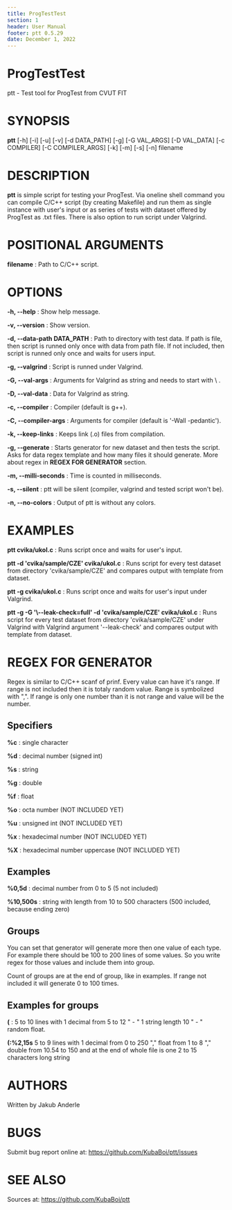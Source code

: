 ```yaml
---
title: ProgTestTest
section: 1
header: User Manual
footer: ptt 0.5.29
date: December 1, 2022
---
```


# ProgTestTest
ptt - Test tool for ProgTest from CVUT FIT

# SYNOPSIS
**ptt** [-h] [-i] [-u] [-v] [-d DATA_PATH] [-g] [-G VAL_ARGS] [-D VAL_DATA] [-c COMPILER] [-C COMPILER_ARGS] [-k] [-m] [-s] [-n] filename

# DESCRIPTION
**ptt** is simple script for testing your ProgTest. Via oneline shell command you can compile C/C++ script (by creating Makefile) and run them as single instance with user's input or as series of tests with dataset offered by ProgTest as .txt files. There is also option to run script under Valgrind.

# POSITIONAL ARGUMENTS
**filename**
: Path to C/C++ script.

# OPTIONS
**-h, --help**
: Show help message.

**-v, --version**
: Show version.

**-d, --data-path DATA_PATH** 
: Path to directory with test data. If path is file, then script is runned only once with data from path file. If not included, then script is runned only once and waits for users input.

**-g, --valgrind**
: Script is runned under Valgrind.

**-G, --val-args**
: Arguments for Valgrind as string and needs to start with \ .

**-D, --val-data**
: Data for Valgrind as string.

**-c, --compiler**
: Compiler (default is g++).

**-C, --compiler-args**
: Arguments for compiler (default is '-Wall -pedantic').

**-k, --keep-links**
: Keeps link (.o) files from compilation.

**-g, --generate**
: Starts generator for new dataset and then tests the script. Asks for data regex template and how many files it should generate. More about regex in **REGEX FOR GENERATOR** section.

**-m, --milli-seconds**
: Time is counted in milliseconds.

**-s, --silent**
: ptt will be silent (compiler, valgrind and tested script won't be).

**-n, --no-colors**
: Output of ptt is without any colors.

# EXAMPLES
**ptt cvika/ukol.c**
: Runs script once and waits for user's input.

**ptt -d 'cvika/sample/CZE' cvika/ukol.c**
: Runs script for every test dataset from directory 'cvika/sample/CZE' and compares output with template from dataset.

**ptt -g cvika/ukol.c**
: Runs script once and waits for user's input under Valgrind.

**ptt -g -G '\\--leak-check=full' -d 'cvika/sample/CZE' cvika/ukol.c**
: Runs script for every test dataset from directory 'cvika/sample/CZE' under Valgrind with Valgrind argument '--leak-check' and compares output with template from dataset.

# REGEX FOR GENERATOR
Regex is similar to C/C++ scanf of prinf. Every value can have it's range. If range is not included then it is totaly random value. Range is symbolized with ",". If range is only one number than it is not range and value will be the number.

## Specifiers

**%c**
: single character

**%d**
: decimal number (signed int)

**%s**
: string

**%g**
: double

**%f**
: float

**%o**
: octa number (NOT INCLUDED YET)

**%u**
: unsigned int (NOT INCLUDED YET)

**%x**
: hexadecimal number (NOT INCLUDED YET)

**%X**
: hexadecimal number uppercase (NOT INCLUDED YET)

## Examples

**%0,5d**
: decimal number from 0 to 5 (5 not included)

**%10,500s**
: string with length from 10 to 500 characters (500 included, because ending zero)

## Groups
You can set that generator will generate more then one value of each type. For example there should be 100 to 200 lines of some values. So you write regex for those values and include them into group.

Count of groups are at the end of group, like in examples. If range not included it will generate 0 to 100 times.

## Examples for groups

**$(%5,12d - %10s - %f\n)5,10$**
: 5 to 10 lines with 1 decimal from 5 to 12 " - " 1 string length 10 " - " random float. 

**$(%0,250d,%1,8f,%-10.54,150g\n)5,9$:%2,15s**
5 to 9 lines with 1 decimal from 0 to 250 "," float from 1 to 8 "," double from 10.54 to 150 and at the end of whole file is one 2 to 15 characters long string

# AUTHORS
Written by Jakub Anderle

# BUGS
Submit bug report online at: <https://github.com/KubaBoi/ptt/issues>

# SEE ALSO
Sources at: <https://github.com/KubaBoi/ptt>
